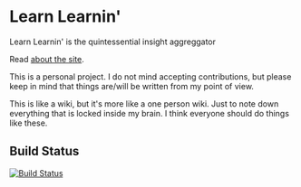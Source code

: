 Learn Learnin'
======================

Learn Learnin' is the quintessential insight aggreggator

Read [about the site](http://learnlearn.in/about/).

This is a personal project. I do not mind accepting contributions, but please keep in mind that things are/will be written from my point of view.

This is like a wiki, but it's more like a one person wiki. Just to note down everything that is locked inside my brain. I think everyone should do things like these.

## Build Status ##
[![Build Status](https://travis-ci.org/learnlearnin/learnlearnin.github.io.svg?branch=source)](https://travis-ci.org/learnlearnin/learnlearnin.github.io)
